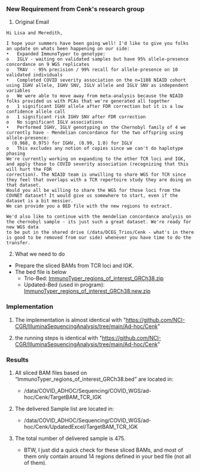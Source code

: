 ### New Requirement from Cenk's research group
1. Original Email 
```
Hi Lisa and Meredith,
 
I hope your summers have been going well! I'd like to give you folks an update on whats been happening on our side:
•	Expanded ImmunoTyper to genotype:
o	IGLV - waiting on validated samples but have 95% allele-presence concordance on 9 WGS replicates
o	TRAV  - 95% precision / 99% recall for allele-presence on 10 validated individuals
•	Completed COVID severity association on the n=1108 NIAID cohort using IGHV allele, IGHV SNV, IGLV allele and IGLV SNV as independent variables
o	We were able to move away from meta-analysis because the NIAID folks provided us with PCAs that we're generated all together 
o	1 significant IGHV allele after FDR correction but it is a low confidence allele call
o	1 significant risk IGHV SNV after FDR correction
o	No significant IGLV associations
•	Performed IGHV, IGLV genotyping on the Chernobyl family of 4 we currently have - Mendelian concordance for the two offspring using allele-presence: 
  (0.968, 0.975) for IGHV, (0.99, 1.0) for IGLV
o	This excludes any notion of copies since we can't do haplotype phasing
We're currently working on expanding to the other TCR loci and IGK, and apply those to COVID severity association (recognizing that this will hurt the FDR 
correction). The NIAID team is unwilling to share WGS for TCR since they feel that overlaps with a TCR repertoire study they are doing on that dataset. 
Would you all be willing to share the WGS for those loci from the COVNET dataset? It would give us somewhere to start, even if the dataset is a bit messier. 
We can provide you a BED file with the new regions to extract. 
 
We'd also like to continue with the mendelian concordance analysis on the chernobyl sample - its just such a great dataset. We're ready for new WGS data 
to be put in the shared drive (/data/DCEG_Trios/Cenk - what's in there is good to be removed from our side) whenever you have time to do the transfer. 
```

2. What we need to do
  * Prepare the sliced BAMs from TCR loci and IGK. 
  * The bed file is below
     * Trio-Bed: [ImmunoTyper_regions_of_interest_GRCh38.zip](https://github.com/NCI-CGR/IlluminaSequencingAnalysis/files/9521866/ImmunoTyper_regions_of_interest_GRCh38.zip) 
     * Updated-Bed (used in program): [ImmunoTyper_regions_of_interest_GRCh38.new.zip](https://github.com/NCI-CGR/IlluminaSequencingAnalysis/files/9521865/ImmunoTyper_regions_of_interest_GRCh38.new.zip)

### Implementation
1. The implementation is almost identical with "https://github.com/NCI-CGR/IlluminaSequencingAnalysis/tree/main/Ad-hoc/Cenk"

2. the running steps is identical with "https://github.com/NCI-CGR/IlluminaSequencingAnalysis/tree/main/Ad-hoc/Cenk"  

### Results
1. All sliced BAM files based on “ImmunoTyper_regions_of_interest_GRCh38.bed” are located in: 
   * /data/COVID_ADHOC/Sequencing/COVID_WGS/ad-hoc/Cenk/TargetBAM_TCR_IGK
 
2. The delivered Sample list are located in: 
   * /data/COVID_ADHOC/Sequencing/COVID_WGS/ad-hoc/Cenk/UpdatedExcel/TargetBAM_TCR_IGK
3. The total number of delivered sample is 475. 
   * BTW, I just did a quick check for these sliced BAMs, and most of them only contain around 14 regions defined in your bed file (not all of them).  
